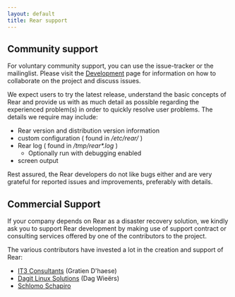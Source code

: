 ```yaml
---
layout: default
title: Rear support
---
```


## Community support ##

For voluntary community support, you can use the issue-tracker or the
mailinglist. Please visit the [Development](/development/) page for
information on how to collaborate on the project and discuss issues.

We expect users to try the latest release, understand the basic concepts of
Rear and provide us with as much detail as possible regarding the experienced
problem(s) in order to quickly resolve user problems. The details we require
may include:

 - Rear version and distribution version information
 - custom configuration ( found in _/etc/rear/_ )
 - Rear log ( found in _/tmp/rear*.log_ )
   + Optionally run with debugging enabled
 - screen output

Rest assured, the Rear developers do not like bugs either and are very grateful
for reported issues and improvements, preferably with details.


## Commercial Support ##

If your company depends on Rear as a disaster recovery solution, we kindly ask
you to support Rear development by making use of support contract or consulting
services offered by one of the contributors to the project.

The various contributors have invested a lot in the creation and support of Rear:

 - [IT3 Consultants](http://www.it3.be/) (Gratien D'haese)
 - [Dagit Linux Solutions](http://dagit.net/) (Dag Wieërs)
 - [Schlomo Schapiro](rear-commercial@schlomo.schapiro.org)
